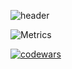 ![header](https://capsule-render.vercel.app/api?type=waving&&color=timeGradient&height=256&section=header&text=Hlo%20People!&fontSize=75&animation=fadeIn&fontAlignY=38&desc=How%20about%20some%20cookie?%20:d&descAlignY=51&descAlign=50)

![Metrics](https://metrics.lecoq.io/okniceman?template=classic&achievements=1&lines=1&introduction=1&activity=1&base.indepth=false&activity.limit=5&activity.load=300&activity.days=14&activity.visibility=all&activity.timestamps=false&activity.filter=all&achievements.threshold=C&achievements.secrets=true&achievements.display=compact&achievements.limit=0&introduction.title=true&config.timezone=Europe%2FMoscow)

[![codewars](https://www.codewars.com/users/CloudMilk/badges/large)](https://www.codewars.com/users/Cloudmilk) 
